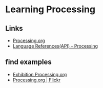# Learning Processing

## Links
- [Processing.org](https://processing.org/)
- [Language References(API) - Processing](https://processing.org/reference/)

## find examples
- [Exhibition Processing.org](https://processing.org/exhibition/)
- [Processing.org | Flickr](https://www.flickr.com/groups/processing/)
